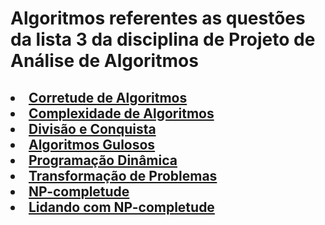 # Algoritmos referentes as questões da lista 3 da disciplina de Projeto de Análise de Algoritmos
<h2 align="left">
  <li><a href="#3.1">Corretude de Algoritmos</a></li>
  <li><a href="#3.3">Complexidade de Algoritmos</a></li>
  <li><a href="#3.5">Divisão e Conquista</a></li>
  <li><a href="#3.7">Algoritmos Gulosos</a></li>
  <li><a href="#3.9">Programação Dinâmica</a></li>
  <li><a href="#3.9">Transformação de Problemas</a></li>
  <li><a href="#3.9">NP-completude</a></li>
  <li><a href="#3.9">Lidando com NP-completude</a></li>
</h2>



